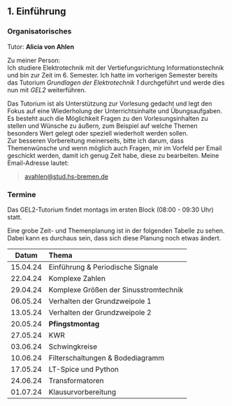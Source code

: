 ## 1. Einführung

### Organisatorisches

Tutor: **Alicia von Ahlen**

Zu meiner Person:  
Ich studiere Elektrotechnik mit der Vertiefungsrichtung Informationstechnik und bin zur Zeit im 6. Semester. Ich hatte im vorherigen Semester bereits das Tutorium _Grundlagen der Elektrotechnik 1_ durchgeführt und werde dies nun mit _GEL2_ weiterführen.

Das Tutorium ist als Unterstützung zur Vorlesung gedacht und legt den Fokus auf eine Wiederholung der Unterrichtsinhalte und Übungsaufgaben. Es besteht auch die Möglichkeit Fragen zu den Vorlesungsinhalten zu stellen und Wünsche zu äußern, zum Beispiel auf welche Themen besonders Wert gelegt oder speziell wiederholt werden sollen.  
Zur besseren Vorbereitung meinerseits, bitte ich darum, dass Themenwünsche und wenn möglich auch Fragen, mir im Vorfeld per Email geschickt werden, damit ich genug Zeit habe, diese zu bearbeiten. Meine Email-Adresse lautet:
>avahlen@stud.hs-bremen.de

### Termine

Das GEL2-Tutorium findet montags im ersten Block (08:00 - 09:30 Uhr) statt.

Eine grobe Zeit- und Themenplanung ist in der folgenden Tabelle zu sehen. Dabei kann es durchaus sein, dass sich diese Planung noch etwas ändert.

| Datum | Thema |
| :---: | :---- |
| 15.04.24 | Einführung & Periodische Signale |
| 22.04.24 | Komplexe Zahlen |
| 29.04.24 | Komplexe Größen der Sinusstromtechnik |
| 06.05.24 | Verhalten der Grundzweipole 1 |
| 13.05.24 | Verhalten der Grundzweipole 2 |
| 20.05.24 | **Pfingstmontag** |
| 27.05.24 | KWR |
| 03.06.24 | Schwingkreise |
| 10.06.24 | Filterschaltungen & Bodediagramm |
| 17.05.24 | LT-Spice und Python |
| 24.06.24 | Transformatoren |
| 01.07.24 | Klausurvorbereitung |
